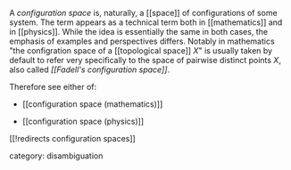 
A _configuration space_ is, naturally, a [[space]] of configurations of some system. The term appears as a technical term both in [[mathematics]] and in [[physics]]. While the idea is essentially the same in both cases, the emphasis of examples and perspectives differs. Notably in mathematics "the configration space of a [[topological space]] $X$" is usually taken by default to refer very specifically to the space of pairwise distinct points $X$, also called _[[Fadell's configuration space]]_.

Therefore see either of:

* [[configuration space (mathematics)]]

* [[configuration space (physics)]]

[[!redirects configuration spaces]]


category: disambiguation